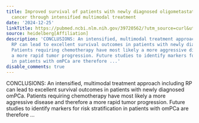 ```yaml
---
title: Improved survival of patients with newly diagnosed oligometastatic prostate
  cancer through intensified multimodal treatment
date: '2024-12-25'
linkTitle: https://pubmed.ncbi.nlm.nih.gov/39720562/?utm_source=curl&utm_medium=rss&utm_campaign=pubmed-2&utm_content=1FakS-2QOkCT8HsMOQP1bCRQ4YzyumYOmxmF0moLsQ3dFB1E9V&fc=20220326224207&ff=20241225170611&v=2.18.0.post9+e462414
source: heidelberg[Affiliation]
description: 'CONCLUSIONS: An intensified, multimodal treatment approach including
  RP can lead to excellent survival outcomes in patients with newly diagnosed omPCa.
  Patients requiring chemotherapy have most likely a more aggressive disease and therefore
  a more rapid tumor progression. Future studies to identify markers for risk stratification
  in patients with omPCa are therefore ...'
disable_comments: true
---
```

CONCLUSIONS: An intensified, multimodal treatment approach including RP can lead to excellent survival outcomes in patients with newly diagnosed omPCa. Patients requiring chemotherapy have most likely a more aggressive disease and therefore a more rapid tumor progression. Future studies to identify markers for risk stratification in patients with omPCa are therefore ...